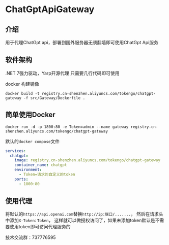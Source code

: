 # ChatGptApiGateway

## 介绍
用于代理ChatGpt api，部署到国外服务器无须翻墙即可使用ChatGpt Api服务

## 软件架构
.NET 7强力驱动，Yarp开源代理
只需要几行代码即可使用

docker 构建镜像

```shell
docker build -t registry.cn-shenzhen.aliyuncs.com/tokengo/chatgpt-gateway -f src/Gateway/Dockerfile .
```

## 简单使用Docker

```shell
docker run -d -p 1800:80 -e Token=admin --name gateway registry.cn-shenzhen.aliyuncs.com/tokengo/chatgpt-gateway
```

默认的`docker compose`文件

```yaml
services:
  chatgpt:
    image: registry.cn-shenzhen.aliyuncs.com/tokengo/chatgpt-gateway
    container_name: chatgpt
    environment:
      - Token=请求的自定义的token
    ports:
      - 1800:80

```





## 使用代理

将默认的`https://api.openai.com`替换`http://ip:端口/.......`，
然后在请求头中添加`X-Token`: `Token`，
这样就可以做授权访问了，如果未添加token默认是不需要使用token即可访问代理服务的

技术交流群：737776595

